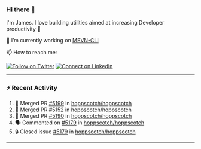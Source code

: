 ### Hi there 👋

I'm James. I love building utilities aimed at increasing Developer productivity :raised_hands: 

🔭 I’m currently working on [MEVN-CLI](https://github.com/madlabsinc/mevn-cli)

📫 How to reach me:

[![Follow on Twitter](https://img.shields.io/badge/--twitter?label=Twitter&logo=Twitter&style=social)](https://twitter.com/james_madhacks) [![Connect on LinkedIn](https://img.shields.io/badge/--linkedin?label=LinkedIn&logo=LinkedIn&style=social)](https://www.linkedin.com/in/jamesgeorge007)

---

### :zap: Recent Activity

<!--START_SECTION:activity-->
1. 🎉 Merged PR [#5199](https://github.com/hoppscotch/hoppscotch/pull/5199) in [hoppscotch/hoppscotch](https://github.com/hoppscotch/hoppscotch)
2. 🎉 Merged PR [#5152](https://github.com/hoppscotch/hoppscotch/pull/5152) in [hoppscotch/hoppscotch](https://github.com/hoppscotch/hoppscotch)
3. 🎉 Merged PR [#5190](https://github.com/hoppscotch/hoppscotch/pull/5190) in [hoppscotch/hoppscotch](https://github.com/hoppscotch/hoppscotch)
4. 🗣 Commented on [#5179](https://github.com/hoppscotch/hoppscotch/issues/5179#issuecomment-3000831090) in [hoppscotch/hoppscotch](https://github.com/hoppscotch/hoppscotch)
5. 🔒 Closed issue [#5179](https://github.com/hoppscotch/hoppscotch/issues/5179) in [hoppscotch/hoppscotch](https://github.com/hoppscotch/hoppscotch)
<!--END_SECTION:activity-->

---

<!--
**jamesgeorge007/jamesgeorge007** is a ✨ _special_ ✨ repository because its `README.md` (this file) appears on your GitHub profile.

Here are some ideas to get you started:

- 🌱 I’m currently learning ...
- 👯 I’m looking to collaborate on ...
- 🤔 I’m looking for help with ...
- 💬 Ask me about ...
- 😄 Pronouns: ...
- ⚡ Fun fact: ...
-->
